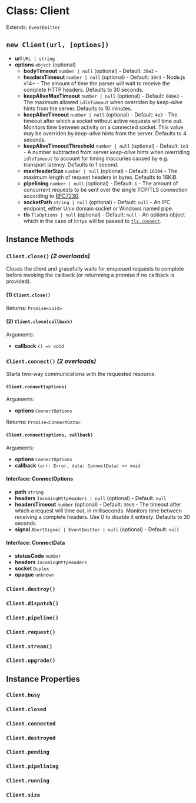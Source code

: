 # Class: Client

Extends: `EventEmitter`

## `new Client(url, [options])`

* **url** `URL | string`
* **options** `object` (optional)
  * **bodyTimeout** `number | null` (optional) - Default: `30e3` -
  * **headersTimeout** `number | null` (optional) - Default: `30e3` - Node.js v14+ - The amount of time the parser will wait to receive the complete HTTP headers. Defaults to 30 seconds.
  * **keepAliveMaxTimeout** `number | null` (optional) - Default: `600e3` - The maximum allowed `idleTimeout` when overriden by *keep-alive* hints from the server. Defaults to 10 minutes.
  * **keepAliveTimeout** `number | null` (optional) - Default: `4e3` - The timeout after which a socket without active requests will time out. Monitors time between activity on a connected socket. This value may be overriden by *keep-alive* hints from the server. Defaults to 4 seconds.
  * **keepAliveTimeoutThreshold** `number | null` (optional) - Default: `1e3` - A number subtracted from server *keep-alive* hints when overriding `idleTimeout` to account for timing inaccuries caused by e.g. transport latency. Defaults to 1 second.
  * **maxHeaderSize** `number | null` (optional) - Default: `16384` - The maximum length of request headers in bytes. Defaults to 16KiB.
  * **pipelining** `number | null` (optional) - Default: `1` - The amount of concurrent requests to be sent over the single TCP/TLS connection according to [RFC7230](https://tools.ietf.org/html/rfc7230#section-6.3.2).
  * **socketPath** `string | null` (optional) - Default: `null` - An IPC endpoint, either Unix domain socket or Windows named pipe.
  * **tls** `TlsOptions | null` (optional) - Default: `null` - An options object which in the case of `https` will be passed to [`tls.connect`](https://nodejs.org/api/tls.html#tls_tls_connect_options_callback).

## Instance Methods

### `Client.close()` _(2 overloads)_

Closes the client and gracefully waits for enqueued requests to complete before invoking the callback (or returnning a promise if no callback is provided).

#### (1) `Client.close()`

Returns: `Promise<void>`

#### (2) `Client.close(callback)`

Arguments:

* **callback** `() => void`

### `Client.connect()` _(2 overloads)_

Starts two-way communications with the requested resource.

#### `Client.connect(options)`

Arguments:

* **options** `ConnectOptions`

Returns: `Promise<ConnectData>`

#### `Client.connect(options, callback)`

Arguments:

* **options** `ConnectOptions`
* **callback** `(err: Error, data: ConnectData) => void`

#### Interface: ConnectOptions

* **path** `string`
* **headers** `IncomingHttpHeaders | null` (optional) - Default: `null`
* **headersTimeout** `number` (optional) - Default: `30e3` - The timeout after which a request will time out, in milliseconds. Monitors time between receiving a complete headers. Use 0 to disable it entirely. Defaults to 30 seconds.
* **signal** `AbortSignal | EventEmitter | null` (optional) - Default: `null`

#### Interface: ConnectData

* **statusCode** `number`
* **headers** `IncomingHttpHeaders`
* **socket** `Duplex`
* **opaque** `unknown`

### `Client.destroy()`

### `Client.dispatch()`

### `Client.pipeline()`

### `Client.request()`

### `Client.stream()`

### `Client.upgrade()`

## Instance Properties

### `Client.busy`

### `Client.closed`

### `Client.connected`

### `Client.destroyed`

### `Client.pending`

### `Client.pipelining`

### `Client.running`

### `Client.size`